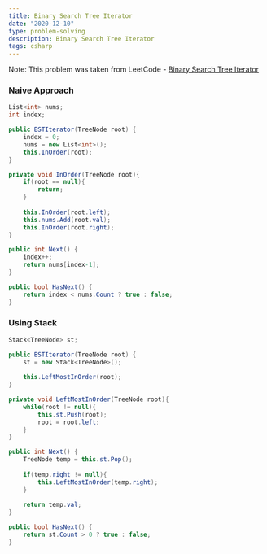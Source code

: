 ```yaml
---
title: Binary Search Tree Iterator
date: "2020-12-10"
type: problem-solving
description: Binary Search Tree Iterator
tags: csharp
---
```


Note: This problem was taken from LeetCode - [Binary Search Tree Iterator](https://leetcode.com/problems/binary-search-tree-iterator/)

### Naive Approach

```csharp
List<int> nums;
int index;

public BSTIterator(TreeNode root) {
	index = 0;
	nums = new List<int>();
	this.InOrder(root);
}

private void InOrder(TreeNode root){
	if(root == null){
		return;
	}
	
	this.InOrder(root.left);
	this.nums.Add(root.val);
	this.InOrder(root.right);
}

public int Next() {
	index++;
	return nums[index-1];
}

public bool HasNext() {
	return index < nums.Count ? true : false;
}
```

### Using Stack

```csharp
Stack<TreeNode> st;

public BSTIterator(TreeNode root) {
	st = new Stack<TreeNode>();
	
	this.LeftMostInOrder(root);
}

private void LeftMostInOrder(TreeNode root){
	while(root != null){
		this.st.Push(root);
		root = root.left;
	}
}

public int Next() {
	TreeNode temp = this.st.Pop();
	
	if(temp.right != null){
		this.LeftMostInOrder(temp.right);
	}
	
	return temp.val;
}

public bool HasNext() {
	return st.Count > 0 ? true : false;
}
```
